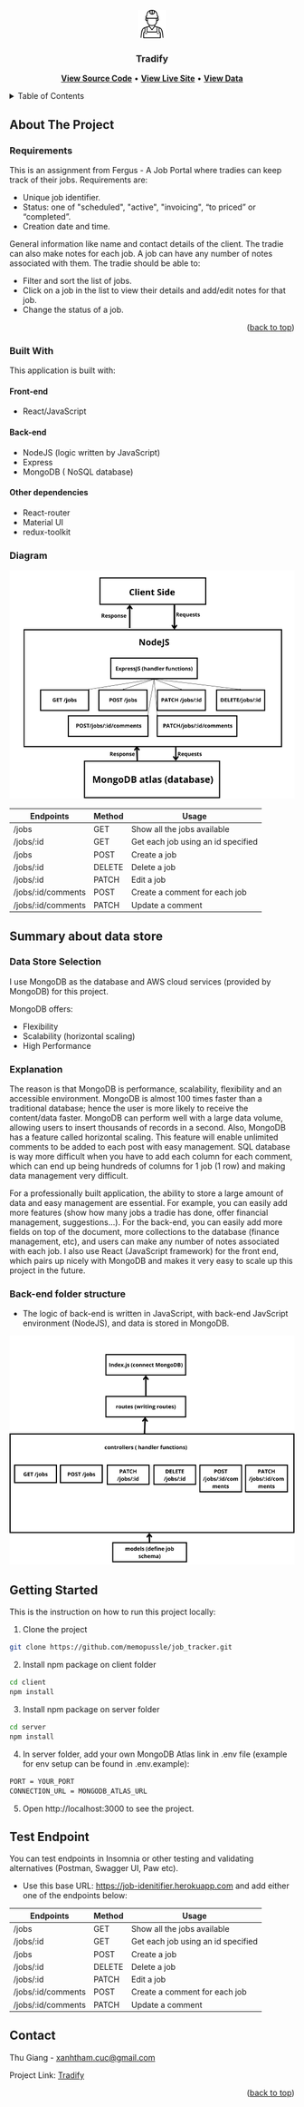 <!-- PROJECT LOGO -->
<br />
<div align="center" id="#readme-top">
  <a href="https://job-idenitifier.herokuapp.com/">
    <img src="./logo.png" alt="Logo" width="50" height="50">
  </a>

  <h3 align="center">Tradify</h3>
 <p align="center">

  <strong><a href="https://github.com/memopussle/job_tracker">View Source Code<a></strong>
 •
<strong><a href="https://job-idenitifier.herokuapp.com/">View Live Site</a></strong>
•
<strong><a href="https://job-idenitifier.herokuapp.com/jobs">View Data</a></strong>
  
 </p>

</div>

<!-- TABLE OF CONTENTS -->
<details>
  <summary>Table of Contents</summary>
  <ol>
    <li>
      <a href="#about-the-project">About The Project</a>
      <ul>
       <li><a href="#requirements">Requirements</a></li>
        <li><a href="#built-with">Built With</a></li>
        <li><a href="#built-with">Diagram</a></li>
      </ul>
    </li>
     <li>
      <a href="#data-stored">Summary about data store</a>
      <ul>
        <li><a href="#data-selection">Data Store Selection</a></li>
        <li><a href="#explanation">Explanation</a></li>
        <li><a href="#folder-structure">Back-end Folder Structure</a></li>
      </ul>
    </li>
    <li>
      <a href="#getting-started">Getting Started</a>
      <ul>
        <li><a href="#installation">Installation</a></li>
        <li><a href="#installation">Test endpoints</a></li>
      </ul>
    </li>

 
  </ol>
</details>

<!-- ABOUT THE PROJECT -->

## About The Project

### Requirements

This is an assignment from Fergus - A Job Portal where tradies can keep track of their jobs. Requirements are:

- Unique job identifier.
- Status: one of "scheduled", "active", "invoicing", “to priced” or “completed”.
- Creation date and time.

 General information like name and contact details of the client. The tradie can also make
notes for each job. A job can have any number of notes associated with them. The tradie
should be able to:

+ Filter and sort the list of jobs.
+ Click on a job in the list to view their details and add/edit notes for that job.
+ Change the status of a job.
<p align="right">(<a href="#readme-top">back to top</a>)</p>

### Built With

This application is built with:
 
#### Front-end
- React/JavaScript

#### Back-end
- NodeJS (logic written by JavaScript)
- Express
- MongoDB ( NoSQL database)

#### Other dependencies

- React-router
- Material UI
- redux-toolkit


### Diagram

![Diagram](/diagram/diagram.png)

| Endpoints    | Method  | Usage|
| ------------- | ------------- | -------- |
| /jobs       | GET | Show all the jobs available         |
| /jobs/:id      | GET      | Get each job using an id specified  |
| /jobs     | POST      | Create a job  |
| /jobs/:id     | DELETE   | Delete a job  |
| /jobs/:id     | PATCH   | Edit a job  |
| /jobs/:id/comments     | POST  | Create a comment for each job  |
| /jobs/:id/comments     | PATCH  | Update a comment  |


<!-- data store Summary --->
## Summary about data store
 
### Data Store Selection

I use MongoDB as the database and AWS cloud services (provided by MongoDB) for this project. 

MongoDB offers: 
- Flexibility
- Scalability (horizontal scaling)
- High Performance 

### Explanation

The reason is that MongoDB is performance, scalability, flexibility and an accessible environment. MongoDB is almost 100 times faster than a traditional database; hence the user is more likely to receive the content/data faster. MongoDB can perform well with a large data volume, allowing users to insert thousands of records in a second. Also, MongoDB has a feature called horizontal scaling. This feature will enable unlimited comments to be added to each post with easy management. SQL database is way more difficult when you have to add each column for each comment, which can end up being hundreds of columns for 1 job (1 row) and making data management very difficult. 

For a professionally built application, the ability to store a large amount of data and easy management are essential. For example, you can easily add more features (show how many jobs a tradie has done, offer financial management, suggestions...). For the back-end, you can easily add more fields on top of the document, more collections to the database (finance management, etc), and users can make any number of notes associated with each job. I also use React (JavaScript framework) for the front end, which pairs up nicely with MongoDB and makes it very easy to scale up this project in the future. 


### Back-end folder structure

- The logic of back-end is written in JavaScript, with back-end JavScript environment (NodeJS), and data is stored in MongoDB. 


![Back-end structure](/diagram/folder-structur.png)

<!-- GETTING STARTED -->

## Getting Started

This is the instruction on how to run this project locally:

1. Clone the project

```sh
git clone https://github.com/memopussle/job_tracker.git
```

2. Install npm package on client folder

```sh
cd client
npm install
```

3. Install npm package on server folder


```sh
cd server
npm install
```
4. In server folder, add your own MongoDB Atlas link in .env file (example for env setup can be found in .env.example):

```sh
PORT = YOUR_PORT
CONNECTION_URL = MONGODB_ATLAS_URL
```

5. Open http://localhost:3000 to see the project.


## Test Endpoint

You can test endpoints in Insomnia or other testing and validating alternatives (Postman, Swagger UI, Paw etc). 



- Use this base URL: https://job-idenitifier.herokuapp.com and add either one of the endpoints below: 

| Endpoints    | Method  | Usage|
| ------------- | ------------- | -------- |
| /jobs       | GET | Show all the jobs available         |
| /jobs/:id      | GET      | Get each job using an id specified  |
| /jobs     | POST      | Create a job  |
| /jobs/:id     | DELETE   | Delete a job  |
| /jobs/:id     | PATCH   | Edit a job  |
| /jobs/:id/comments     | POST  | Create a comment for each job  |
| /jobs/:id/comments     | PATCH  | Update a comment  |



## Contact

Thu Giang - xanhtham.cuc@gmail.com 

Project Link: [Tradify](https://github.com/memopussle/job_tracker)

<p align="right">(<a href="#readme-top">back to top</a>)</p>
